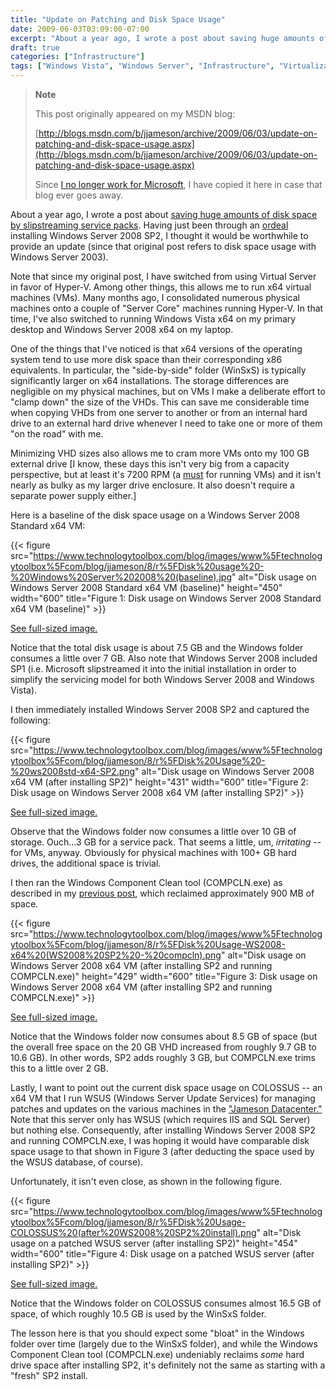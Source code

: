 ```yaml
---
title: "Update on Patching and Disk Space Usage"
date: 2009-06-03T03:09:00-07:00
excerpt: "About a year ago, I wrote a post about saving huge amounts of disk space by slipstreaming service packs . Having just been through an ordeal installing Windows Server 2008 SP2, I thought it would be worthwhile to provide an update (since that original..."
draft: true
categories: ["Infrastructure"]
tags: ["Windows Vista", "Windows Server", "Infrastructure", "Virtualization"]
---
```


> **Note**
>
> This post originally appeared on my MSDN blog:
>
> [http://blogs.msdn.com/b/jjameson/archive/2009/06/03/update-on-patching-and-disk-space-usage.aspx](http://blogs.msdn.com/b/jjameson/archive/2009/06/03/update-on-patching-and-disk-space-usage.aspx)
>
> Since [I no longer work for Microsoft](/blog/jjameson/2011/09/02/last-day-with-microsoft), I have copied it here in case that blog                 ever goes away.

About a year ago, I wrote a post about [saving huge amounts of disk space by slipstreaming service packs](/blog/jjameson/2007/06/23/save-huge-amounts-of-disk-space-by-slipstreaming-service-packs). Having         just been through an [ordeal](/blog/jjameson/2009/06/01/errors-installing-windows-server-2008-sp2) installing Windows Server 2008 SP2, I thought it would be worthwhile         to provide an update (since that original post refers to disk space usage with Windows         Server 2003).

Note that since my original post, I have switched from using Virtual Server in favor         of Hyper-V. Among other things, this allows me to run x64 virtual machines (VMs).         Many months ago, I consolidated numerous physical machines onto a couple of "Server         Core" machines running Hyper-V. In that time, I've also switched to running Windows         Vista x64 on my primary desktop and Windows Server 2008 x64 on my laptop.

One of the things that I've noticed is that x64 versions of the operating system         tend to use more disk space than their corresponding x86 equivalents. In particular,         the "side-by-side" folder (WinSxS) is typically significantly larger on x64 installations.         The storage differences are negligible on my physical machines, but on VMs I make         a deliberate effort to "clamp down" the size of the VHDs. This can save me considerable         time when copying VHDs from one server to another or from an internal hard drive         to an external hard drive whenever I need to take one or more of them "on the road"         with me.

Minimizing VHD sizes also allows me to cram more VMs onto my 100 GB external drive         [I know, these days this isn't very big from a capacity perspective, but at least         it's 7200 RPM (a [must](/blog/jjameson/2007/06/24/performance-of-virtual-machines) for running VMs) and it isn't nearly as bulky as my larger drive enclosure.         It also doesn't require a separate power supply either.]

Here is a baseline of the disk space usage on a Windows Server 2008 Standard x64         VM:

{{< figure
src="https://www.technologytoolbox.com/blog/images/www%5Ftechnologytoolbox%5Fcom/blog/jjameson/8/r%5FDisk%20usage%20-%20Windows%20Server%202008%20(baseline).jpg"
alt="Disk usage on Windows Server 2008 Standard x64 VM (baseline)"
height="450"    width="600"
title="Figure 1: Disk usage on Windows Server 2008 Standard x64 VM (baseline)" >}}

[See full-sized image.](/blog/images/www_technologytoolbox_com/blog/jjameson/8/o_Disk%20usage%20-%20Windows%20Server%202008%20%28baseline%29.jpg)

Notice that the total disk usage is about 7.5 GB and the Windows folder consumes         a little over 7 GB. Also note that Windows Server 2008 included SP1 (i.e. Microsoft         slipstreamed it into the initial installation in order to simplify the servicing         model for both Windows Server 2008 and Windows Vista).

I then immediately installed Windows Server 2008 SP2 and captured the following:

{{< figure
src="https://www.technologytoolbox.com/blog/images/www%5Ftechnologytoolbox%5Fcom/blog/jjameson/8/r%5FDisk%20Usage%20-%20ws2008std-x64-SP2.png"
alt="Disk usage on Windows Server 2008 x64 VM (after installing SP2)"
height="431"    width="600"
title="Figure 2: Disk usage on Windows Server 2008 x64 VM (after installing SP2)" >}}

[See full-sized image.](/blog/images/www_technologytoolbox_com/blog/jjameson/8/o_Disk%20Usage%20-%20ws2008std-x64-SP2.png)

Observe that the Windows folder now consumes a little over 10 GB of storage. Ouch...3         GB for a service pack. That seems a little, um, *irritating* -- for VMs,         anyway. Obviously for physical machines with 100+ GB hard drives, the additional         space is trivial.

I then ran the Windows Component Clean tool (COMPCLN.exe) as described in my [previous post](/blog/jjameson/2009/06/02/reclaiming-disk-space-after-installing-service-pack-2), which reclaimed approximately 900 MB of space.

{{< figure
src="https://www.technologytoolbox.com/blog/images/www%5Ftechnologytoolbox%5Fcom/blog/jjameson/8/r%5FDisk%20Usage-WS2008-x64%20(WS2008%20SP2%20-%20compcln).png"
alt="Disk usage on Windows Server 2008 x64 VM (after installing SP2 and running COMPCLN.exe)"
height="429"    width="600"
title="Figure 3: Disk usage on Windows Server 2008 x64 VM (after installing SP2 and running COMPCLN.exe)" >}}

[See full-sized image.](/blog/images/www_technologytoolbox_com/blog/jjameson/8/o_Disk%20Usage-WS2008-x64%20%28WS2008%20SP2%20-%20compcln%29.png)

Notice that the Windows folder now consumes about 8.5 GB of space (but the overall         free space on the 20 GB VHD increased from roughly 9.7 GB to 10.6 GB). In other         words, SP2 adds roughly 3 GB, but COMPCLN.exe trims this to a little over 2 GB.

Lastly, I want to point out the current disk space usage on COLOSSUS -- an x64 VM         that I run WSUS (Windows Server Update Services) for managing patches and updates         on the various machines in the ["Jameson Datacenter."](/blog/jjameson/2009/09/14/the-jameson-datacenter) Note that this server only has WSUS (which requires         IIS and SQL Server) but nothing else. Consequently, after installing Windows Server         2008 SP2 and running COMPCLN.exe, I was hoping it would have comparable disk space         usage to that shown in Figure 3 (after deducting the space used by the WSUS database,         of course).

Unfortunately, it isn't even close, as shown in the following figure.

{{< figure
src="https://www.technologytoolbox.com/blog/images/www%5Ftechnologytoolbox%5Fcom/blog/jjameson/8/r%5FDisk%20Usage-COLOSSUS%20(after%20WS2008%20SP2%20install).png"
alt="Disk usage on a patched WSUS server (after installing SP2)"
height="454"    width="600"
title="Figure 4: Disk usage on a patched WSUS server (after installing SP2)" >}}

[See full-sized image.](/blog/images/www_technologytoolbox_com/blog/jjameson/8/o_Disk%20Usage-COLOSSUS%20%28after%20WS2008%20SP2%20install%29.png)

Notice that the Windows folder on COLOSSUS consumes almost 16.5 GB of space, of         which roughly 10.5 GB is used by the WinSxS folder.

The lesson here is that you should expect some "bloat" in the Windows folder over         time (largely due to the WinSxS folder), and while the Windows Component Clean tool         (COMPCLN.exe) undeniably reclaims *some* hard drive space after installing         SP2, it's definitely not the same as starting with a "fresh" SP2 install.

